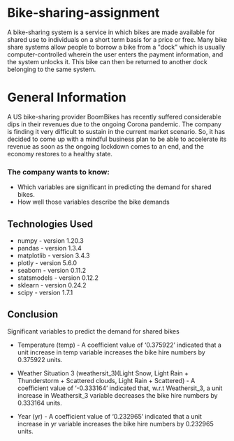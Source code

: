 
# Bike-sharing-assignment
A bike-sharing system is a service in which bikes are made available for shared use to individuals on a short term basis for a price or free. Many bike share systems allow people to borrow a bike from a "dock" which is usually computer-controlled wherein the user enters the payment information, and the system unlocks it. This bike can then be returned to another dock belonging to the same system.

# General Information
   A US bike-sharing provider BoomBikes has recently suffered considerable dips in their revenues due to the ongoing Corona pandemic. The company is finding it very difficult to sustain in the current market scenario. So, it has decided to come up with a mindful business plan to be able to accelerate its revenue as soon as the ongoing lockdown comes to an end, and the economy restores to a healthy state. 
   
### The company wants to know:
- Which variables are significant in predicting the demand for shared bikes.
- How well those variables describe the bike demands

## Technologies Used
- numpy - version 1.20.3
- pandas - version 1.3.4
- matplotlib - version 3.4.3
- plotly - version 5.6.0
- seaborn - version 0.11.2
- statsmodels - version 0.12.2
- sklearn - version 0.24.2
- scipy - version 1.7.1   

## Conclusion
Significant variables to predict the demand for shared bikes


* Temperature (temp) - A coefficient value of ‘0.375922’ indicated that a unit increase in temp variable increases the bike hire numbers by 0.375922 units. <br>

* Weather Situation 3 (weathersit_3)(Light Snow, Light Rain + Thunderstorm + Scattered clouds, Light Rain + Scattered) - A coefficient value of ‘-0.333164’ indicated that, w.r.t Weathersit_3, a unit increase in Weathersit_3 variable decreases the bike hire numbers by 0.333164 units.<br>

* Year (yr) - A coefficient value of ‘0.232965’ indicated that a unit increase in yr variable increases the bike hire numbers by 0.232965 units.<br>
